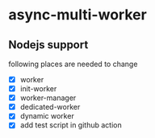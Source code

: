 # async-multi-worker

## Nodejs support

following places are needed to change

- [x] worker
- [x] init-worker
- [x] worker-manager
- [x] dedicated-worker
- [x] dynamic worker
- [x] add test script in github action
